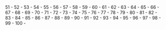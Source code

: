 51 -
52 -
53 -
54 -
55 -
56 -
57 -
58 -
59 -
60 -
61 -
62 -
63 -
64 -
65 -
66 -
67 -
68 -
69 -
70 -
71 -
72 -
73 -
74 -
75 -
76 -
77 -
78 -
79 -
80 -
81 -
82 -
83 -
84 -
85 -
86 -
87 -
88 -
89 -
90 -
91 -
92 -
93 -
94 -
95 -
96 -
97 -
98 -
99 -
100 -